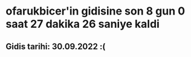 # ofarukbicer'in gidisine son 8 gun 0 saat 27 dakika 26 saniye kaldi

## Gidis tarihi: 30.09.2022 :(